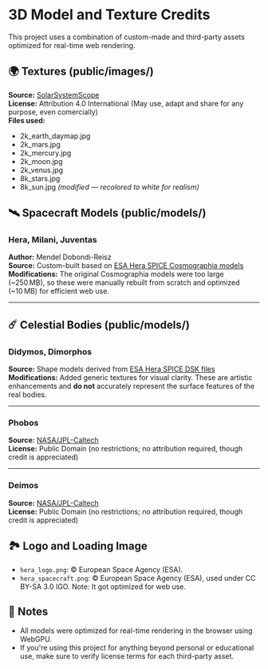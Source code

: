# 3D Model and Texture Credits

This project uses a combination of custom-made and third-party assets optimized for real-time web rendering.

## 🌍 Textures (public/images/)

**Source:** [SolarSystemScope](https://www.solarsystemscope.com/textures/)  
**License:** Attribution 4.0 International (May use, adapt and share for any purpose, even comercially)  
**Files used:**
- 2k_earth_daymap.jpg
- 2k_mars.jpg
- 2k_mercury.jpg
- 2k_moon.jpg
- 2k_venus.jpg
- 8k_stars.jpg
- 8k_sun.jpg *(modified — recolored to white for realism)*

## 🛰️ Spacecraft Models (public/models/)

### Hera, Milani, Juventas  
**Author:** Mendel Dobondi-Reisz  
**Source:** Custom-built based on [ESA Hera SPICE Cosmographia models](https://spiftp.esac.esa.int/data/SPICE/HERA/misc/cosmo/models/obj/)  
**Modifications:** The original Cosmographia models were too large (~250 MB), so these were manually rebuilt from scratch and optimized (~10 MB) for efficient web use.

---

## ☄️ Celestial Bodies (public/models/)

### Didymos, Dimorphos  
**Source:** Shape models derived from [ESA Hera SPICE DSK files](https://spiftp.esac.esa.int/data/SPICE/HERA/kernels/dsk/)  
**Modifications:** Added generic textures for visual clarity. These are artistic enhancements and **do not** accurately represent the surface features of the real bodies. 

---

### Phobos
**Source:** [NASA/JPL-Caltech](https://science.nasa.gov/resource/phobos-mars-moon-3d-model/)  
**License:** Public Domain (no restrictions; no attribution required, though credit is appreciated)

---

### Deimos
**Source:** [NASA/JPL-Caltech](https://science.nasa.gov/resource/deimos-mars-moon-3d-model/)  
**License:** Public Domain (no restrictions; no attribution required, though credit is appreciated)

## 🏞️ Logo and Loading Image
- `hera_logo.png`: © European Space Agency (ESA).
- `hera_spacecraft.png`: © European Space Agency (ESA), used under CC BY-SA 3.0 IGO. Note: It got optimized for web use.

## 📌 Notes
- All models were optimized for real-time rendering in the browser using WebGPU.
- If you're using this project for anything beyond personal or educational use, make sure to verify license terms for each third-party asset.
